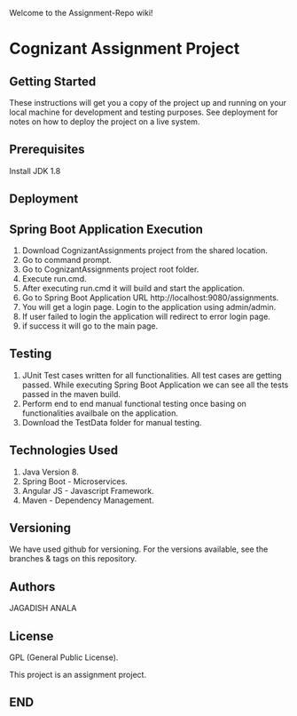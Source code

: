 Welcome to the Assignment-Repo wiki!

Cognizant Assignment Project
=============================
Getting Started
----------------
These instructions will get you a copy of the project up and running on your local machine for development and testing purposes. See deployment for notes on how to deploy the project on a live system.

Prerequisites
-------------
Install JDK 1.8

Deployment
----------

Spring Boot Application Execution
-------------------------------------
1) Download CognizantAssignments project from the shared location.
2) Go to command prompt.
3) Go to CognizantAssignments project root folder.
5) Execute run.cmd.
6) After executing run.cmd it will build and start the application.
7) Go to Spring Boot Application URL http://localhost:9080/assignments.
8) You will get a login page. Login to the application using admin/admin.
9) If user failed to login the application will redirect to error login page.
10) if success it will go to the main page.

Testing
-------
1) JUnit Test cases written for all functionalities. All test cases are getting passed. While executing Spring Boot Application we can see all the tests passed in the maven build.
2) Perform end to end manual functional testing once basing on functionalities availbale on the application.
3) Download the TestData folder for manual testing.

Technologies Used
-----------------
1) Java Version 8.
2) Spring Boot - Microservices.
3) Angular JS - Javascript Framework. 
4) Maven - Dependency Management.

Versioning
----------
We have used github for versioning. For the versions available, see the branches & tags on this repository.

Authors
-------
JAGADISH ANALA

License
-------
GPL (General Public License). 

This project is an assignment project.

END
---

